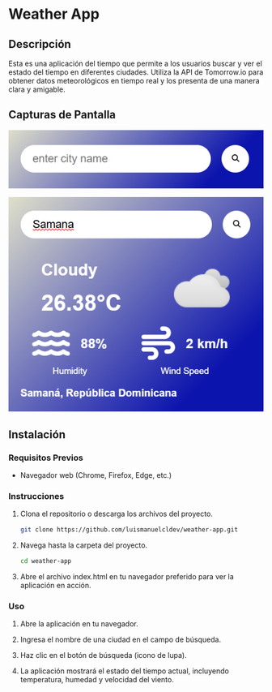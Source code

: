 
# Weather App

## Descripción

Esta es una aplicación del tiempo que permite a los usuarios buscar y ver el estado del tiempo en diferentes ciudades. Utiliza la API de Tomorrow.io para obtener datos meteorológicos en tiempo real y los presenta de una manera clara y amigable.

## Capturas de Pantalla



![App Screenshot](IMG1.png)

![App Screenshot](IMG2.png)


## Instalación

### Requisitos Previos

- Navegador web (Chrome, Firefox, Edge, etc.)

### Instrucciones

1. Clona el repositorio o descarga los archivos del proyecto.
   ```bash
   git clone https://github.com/luismanuelcldev/weather-app.git

2. Navega hasta la carpeta del proyecto.

   ```bash
   cd weather-app

3. Abre el archivo index.html en tu navegador preferido para ver la aplicación en acción.   

### Uso
1. Abre la aplicación en tu navegador.

2. Ingresa el nombre de una ciudad en el campo de búsqueda.

3. Haz clic en el botón de búsqueda (icono de lupa).

4. La aplicación mostrará el estado del tiempo actual, incluyendo temperatura, humedad y velocidad del viento.






   



